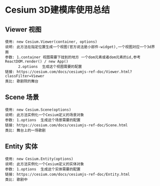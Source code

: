 <!--
 * @Author: whisperer
 * @Date: 2020-01-09 08:35:16
 * @LastEditors  : whisperer
 * @LastEditTime : 2020-01-09 09:18:17
 * @Description: file content
 -->
# Cesium 3D建模库使用总结

##  Viewer  视图
```
使用: new Cesium.Viewer(container, options)
说明: 此方法在指定位置生成一个视图(官方说法是小部件-widget),一个视图对应一个3d界面
参数: 1.container 视图需要下挂到的地方 一个dom元素或者dom元素的id,参考ReactDOM.render() / new App()
      2.options  生成这个视图需要的配置
链接: https://cesium.com/docs/cesiumjs-ref-doc/Viewer.html?classFilter=Viewer
类比: 歌剧院的舞台
```

## Scene 场景
```
使用: new Cesium.Scene(options)
说明: 此方法实例化一个Cesium定义的场景对象
参数: 1.options  生成这个场景需要的配置
链接: https://cesium.com/docs/cesiumjs-ref-doc/Scene.html
类比: 舞台上的一场歌剧
```

##  Entity 实体
```
使用: new Cesium.Entity(options)
说明: 此方法实例化一个Cesium定义的实体对象
参数: 1.options  生成这个实体需要的配置
链接: https://cesium.com/docs/cesiumjs-ref-doc/Entity.html
类比: 歌剧中
```
